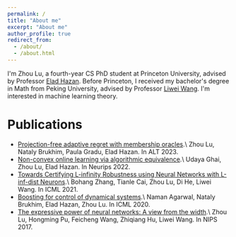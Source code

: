 ```yaml
---
permalink: /
title: "About me"
excerpt: "About me"
author_profile: true
redirect_from: 
  - /about/
  - /about.html
---
```


I'm Zhou Lu, a fourth-year CS PhD student at Princeton University, advised by Professor [Elad Hazan](https://www.ehazan.com/). Before Princeton, I received my bachelor's degree in Math from Peking University, advised by Professor [Liwei Wang](http://www.liweiwang-pku.com/). I'm interested in machine learning theory.

Publications
======

* [Projection-free adaptive regret with membership oracles](https://proceedings.mlr.press/v201/lu23a/lu23a.pdf).\\
  Zhou Lu, Nataly Brukhim, Paula Gradu, Elad Hazan. In ALT 2023.
* [Non-convex online learning via algorithmic equivalence](https://proceedings.neurips.cc/paper_files/paper/2022/file/8b40b4984e6c09ee49333ddd2dc719d4-Paper-Conference.pdf).\\
  Udaya Ghai, Zhou Lu, Elad Hazan. In Neurips 2022.
* [Towards Certifying L-infinity Robustness using Neural Networks with L-inf-dist Neurons](http://proceedings.mlr.press/v139/zhang21b/zhang21b.pdf).\\
  Bohang Zhang, Tianle Cai, Zhou Lu, Di He, Liwei Wang. In ICML 2021.
* [Boosting for control of dynamical systems](http://proceedings.mlr.press/v119/agarwal20b/agarwal20b.pdf).\\
  Naman Agarwal, Nataly Brukhim, Elad Hazan, Zhou Lu. In ICML 2020.
* [The expressive power of neural networks: A view from the width](https://proceedings.neurips.cc/paper_files/paper/2017/file/32cbf687880eb1674a07bf717761dd3a-Paper.pdf).\\
  Zhou Lu, Hongming Pu, Feicheng Wang, Zhiqiang Hu, Liwei Wang. In NIPS 2017.
